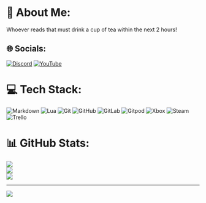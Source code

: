 # 💫 About Me:
Whoever reads that must drink a cup of tea within the next 2 hours!


## 🌐 Socials:
[![Discord](https://img.shields.io/badge/Discord-%237289DA.svg?logo=discord&logoColor=white)](https://discord.gg/https://discord.gg/NAbsRW3gr9) [![YouTube](https://img.shields.io/badge/YouTube-%23FF0000.svg?logo=YouTube&logoColor=white)](https://youtube.com/@@tripli_teapot) 

# 💻 Tech Stack:
![Markdown](https://img.shields.io/badge/markdown-%23000000.svg?style=for-the-badge&logo=markdown&logoColor=white) ![Lua](https://img.shields.io/badge/lua-%232C2D72.svg?style=for-the-badge&logo=lua&logoColor=white) ![Git](https://img.shields.io/badge/git-%23F05033.svg?style=for-the-badge&logo=git&logoColor=white) ![GitHub](https://img.shields.io/badge/github-%23121011.svg?style=for-the-badge&logo=github&logoColor=white) ![GitLab](https://img.shields.io/badge/gitlab-%23181717.svg?style=for-the-badge&logo=gitlab&logoColor=white) ![Gitpod](https://img.shields.io/badge/gitpod-f06611.svg?style=for-the-badge&logo=gitpod&logoColor=white) ![Xbox](https://img.shields.io/badge/xbox-%23107C10.svg?style=for-the-badge&logo=xbox&logoColor=white) ![Steam](https://img.shields.io/badge/steam-%23000000.svg?style=for-the-badge&logo=steam&logoColor=white) ![Trello](https://img.shields.io/badge/Trello-%23026AA7.svg?style=for-the-badge&logo=Trello&logoColor=white)
# 📊 GitHub Stats:
![](https://github-readme-stats.vercel.app/api?username=Trip1y&theme=dark&hide_border=false&include_all_commits=false&count_private=false)<br/>
![](https://nirzak-streak-stats.vercel.app/?user=Trip1y&theme=dark&hide_border=false)<br/>
![](https://github-readme-stats.vercel.app/api/top-langs/?username=Trip1y&theme=dark&hide_border=false&include_all_commits=false&count_private=false&layout=compact)

---
[![](https://visitcount.itsvg.in/api?id=Trip1y&icon=0&color=0)](https://visitcount.itsvg.in)
